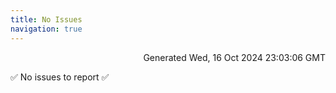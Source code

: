 ```yaml
---
title: No Issues
navigation: true
---
```


<p style="text-align:right;color:#cccs">
Generated Wed, 16 Oct 2024 23:03:06 GMT
</p>
<p>✅ No issues to report ✅</p>



